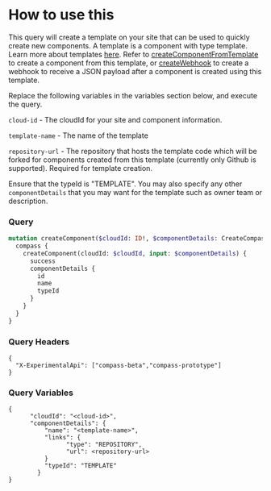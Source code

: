 # How to use this

This query will create a template on your site that can be used to quickly create new components. A template is a component with type template. Learn more about templates [here](https://developer.atlassian.com/cloud/compass/templates/about-templates/). Refer to [createComponentFromTemplate](../create-component-from-template/README.md) to create a component from this template, or  [createWebhook](../create-webhook/README.md) to create a webhook to receive a JSON payload after a component is created using this template.

Replace the following variables in the variables section below, and execute the query.

`cloud-id` - The cloudId for your site and component information.

`template-name` - The name of the template

`repository-url` - The repository that hosts the template code which will be forked for components created from this template (currently only Github is supported). Required for template creation.

Ensure that the typeId is "TEMPLATE". You may also specify any other `componentDetails` that you may want for the template such as owner team or description.

### Query

```graphql
mutation createComponent($cloudId: ID!, $componentDetails: CreateCompassComponentInput!) {
  compass {
    createComponent(cloudId: $cloudId, input: $componentDetails) {
      success
      componentDetails {
        id
        name
        typeId
      }    
    }
  }
}

```

### Query Headers

```
{
  "X-ExperimentalApi": ["compass-beta","compass-prototype"]
}
```

### Query Variables

```
{
      "cloudId": "<cloud-id>",
      "componentDetails": {
          "name": "<template-name>",
          "links": {
                "type": "REPOSITORY",
                "url": <repository-url>
          }
          "typeId": "TEMPLATE"
        }
}
```
